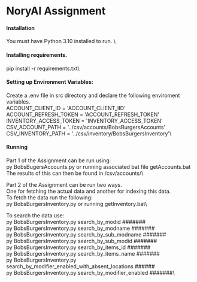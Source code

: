 # NoryAI Assignment
#### Installation
You must have Python 3.10 installed to run. \

#### Installing requirements.
pip install -r requirements.txt\

#### Setting up Environment Variables:
Create a .env file in src directory and declare the following enviroment variables.\
ACCOUNT_CLIENT_ID = 'ACCOUNT_CLIENT_IID'\
ACCOUNT_REFRESH_TOKEN = 'ACCOUNT_REFRESH_TOKEN'\
INVENTORY_ACCESS_TOKEN = 'INVENTORY_ACCESS_TOKEN'\
CSV_ACCOUNT_PATH = '../csv/accounts/BobsBurgersAccounts' \
CSV_INVENTORY_PATH = '../csv/inventory/BobsBurgersInventory'\

#### Running
Part 1 of the Assignment can be run using:\
py BobsBugersAccounts.py or running associated bat file getAccounts.bat\
The results of this can then be found in /csv/accounts/\

Part 2 of the Assignment can be run two ways. \
One for fetching the actual data and another for indexing this data. \
To fetch the data run the following:\
    py BobsBurgersInventory.py or running getInventory.bat\

To search the data use:\
    py BobsBurgersInventory.py search_by_modid #######\
    py BobsBurgersInventory.py search_by_modname #######\
    py BobsBurgersInventory.py search_by_sub_modname #######\
    py BobsBurgersInventory.py search_by_sub_modid #######\
    py BobsBurgersInventory.py search_by_items_id #######\
    py BobsBurgersInventory.py search_by_items_name #######\
    py BobsBurgersInventory.py search_by_modifier_enabled_with_absent_locations ######\
    py BobsBurgersInventory.py search_by_modifier_enabled #######\